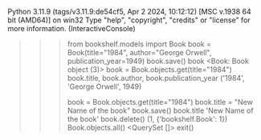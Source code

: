 Python 3.11.9 (tags/v3.11.9:de54cf5, Apr  2 2024, 10:12:12) [MSC v.1938 64 bit (AMD64)] on win32
Type "help", "copyright", "credits" or "license" for more information.
(InteractiveConsole)
>>> from bookshelf.models import Book 
>>> book = Book(title="1984", author="George Orwell", publication_year=1949)
>>> book.save()
>>> book
<Book: Book object (3)>
>>> book = Book.objects.get(title="1984")
>>> book.title, book.author, book.publication_year
('1984', 'George Orwell', 1949)
>>>
>>> book = Book.objects.get(title="1984")
>>> book.title = "New Name of the book"
>>> book.save()
>>> book.title
'New Name of the book'
>>> book.delete()
(1, {'bookshelf.Book': 1})
>>> Book.objects.all()
<QuerySet []>
>>> exit()